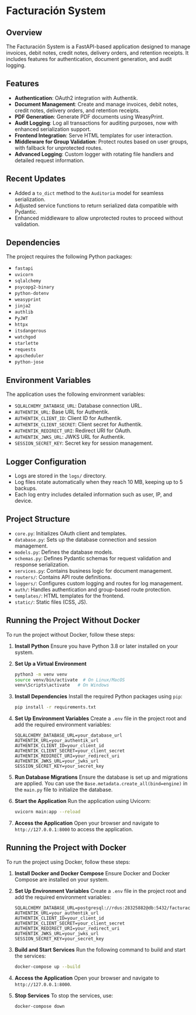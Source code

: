 # Facturación System

## Overview
The Facturación System is a FastAPI-based application designed to manage invoices, debit notes, credit notes, delivery orders, and retention receipts. It includes features for authentication, document generation, and audit logging.

## Features
- **Authentication**: OAuth2 integration with Authentik.
- **Document Management**: Create and manage invoices, debit notes, credit notes, delivery orders, and retention receipts.
- **PDF Generation**: Generate PDF documents using WeasyPrint.
- **Audit Logging**: Log all transactions for auditing purposes, now with enhanced serialization support.
- **Frontend Integration**: Serve HTML templates for user interaction.
- **Middleware for Group Validation**: Protect routes based on user groups, with fallback for unprotected routes.
- **Advanced Logging**: Custom logger with rotating file handlers and detailed request information.

## Recent Updates
- Added a `to_dict` method to the `Auditoria` model for seamless serialization.
- Adjusted service functions to return serialized data compatible with Pydantic.
- Enhanced middleware to allow unprotected routes to proceed without validation.

## Dependencies
The project requires the following Python packages:
- `fastapi`
- `uvicorn`
- `sqlalchemy`
- `psycopg2-binary`
- `python-dotenv`
- `weasyprint`
- `jinja2`
- `authlib`
- `PyJWT`
- `httpx`
- `itsdangerous`
- `watchgod`
- `starlette`
- `requests`
- `apscheduler`
- `python-jose`

## Environment Variables
The application uses the following environment variables:
- `SQLALCHEMY_DATABASE_URL`: Database connection URL.
- `AUTHENTIK_URL`: Base URL for Authentik.
- `AUTHENTIK_CLIENT_ID`: Client ID for Authentik.
- `AUTHENTIK_CLIENT_SECRET`: Client secret for Authentik.
- `AUTHENTIK_REDIRECT_URI`: Redirect URI for OAuth.
- `AUTHENTIK_JWKS_URL`: JWKS URL for Authentik.
- `SESSION_SECRET_KEY`: Secret key for session management.

## Logger Configuration
- Logs are stored in the `logs/` directory.
- Log files rotate automatically when they reach 10 MB, keeping up to 5 backups.
- Each log entry includes detailed information such as user, IP, and device.

## Project Structure
- `core.py`: Initializes OAuth client and templates.
- `database.py`: Sets up the database connection and session management.
- `models.py`: Defines the database models.
- `schemas.py`: Defines Pydantic schemas for request validation and response serialization.
- `services.py`: Contains business logic for document management.
- `routers/`: Contains API route definitions.
- `loggers/`: Configures custom logging and routes for log management.
- `auth/`: Handles authentication and group-based route protection.
- `templates/`: HTML templates for the frontend.
- `static/`: Static files (CSS, JS).

## Running the Project Without Docker
To run the project without Docker, follow these steps:

1. **Install Python**
   Ensure you have Python 3.8 or later installed on your system.

2. **Set Up a Virtual Environment**
   ```bash
   python3 -m venv venv
   source venv/bin/activate  # On Linux/MacOS
   venv\Scripts\activate   # On Windows
   ```

3. **Install Dependencies**
   Install the required Python packages using `pip`:
   ```bash
   pip install -r requirements.txt
   ```

4. **Set Up Environment Variables**
   Create a `.env` file in the project root and add the required environment variables:
   ```env
   SQLALCHEMY_DATABASE_URL=your_database_url
   AUTHENTIK_URL=your_authentik_url
   AUTHENTIK_CLIENT_ID=your_client_id
   AUTHENTIK_CLIENT_SECRET=your_client_secret
   AUTHENTIK_REDIRECT_URI=your_redirect_uri
   AUTHENTIK_JWKS_URL=your_jwks_url
   SESSION_SECRET_KEY=your_secret_key
   ```

5. **Run Database Migrations**
   Ensure the database is set up and migrations are applied. You can use the `Base.metadata.create_all(bind=engine)` in the `main.py` file to initialize the database.

6. **Start the Application**
   Run the application using Uvicorn:
   ```bash
   uvicorn main:app --reload
   ```

7. **Access the Application**
   Open your browser and navigate to `http://127.0.0.1:8000` to access the application.

## Running the Project with Docker
To run the project using Docker, follow these steps:

1. **Install Docker and Docker Compose**
   Ensure Docker and Docker Compose are installed on your system.

2. **Set Up Environment Variables**
   Create a `.env` file in the project root and add the required environment variables:
   ```env
   SQLALCHEMY_DATABASE_URL=postgresql://rdus:28325882@db:5432/facturacion
   AUTHENTIK_URL=your_authentik_url
   AUTHENTIK_CLIENT_ID=your_client_id
   AUTHENTIK_CLIENT_SECRET=your_client_secret
   AUTHENTIK_REDIRECT_URI=your_redirect_uri
   AUTHENTIK_JWKS_URL=your_jwks_url
   SESSION_SECRET_KEY=your_secret_key
   ```

3. **Build and Start Services**
   Run the following command to build and start the services:
   ```bash
   docker-compose up --build
   ```

4. **Access the Application**
   Open your browser and navigate to `http://127.0.0.1:8000`.

5. **Stop Services**
   To stop the services, use:
   ```bash
   docker-compose down
   ```